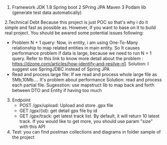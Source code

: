 1. Framework
  JDK 1.8
  Spring boot 2
  SPring JPA
  Maven 3
  Podam lib (generate test data automatically)
  
2.Technical Debt
  Because this project is just POC so that's why i do it simple and fast as possible as. However, if you want to base on it to   build real project. You should be awared some potential issues following:
  - Problem N + 1 query:
    Now, in entity, i am using One-To-Many relationship to map related entities in main entity. So It causes performance
    problem if data is large, because we need to run N + 1 query. Refer to this link to know more detail about the problem :
    https://dzone.com/articles/how-identify-and-resilve-n1.
    Solution: I suggest use SpringJDBC instead of Spring JPA
  - Read and process large file:
    If we read and process whole large file as 5Mb,10Mb.... It's problem about performance
    Solution: read and process each partial file.
    Sugesstion: use mapstruct lib to map back and forth between DTO and Entity if having too much
3. Endpoint
    - POST /gpx/upload: Upload and store .gpx file
    - GET /gpx/{id}: get detail gpx file by id
    - GET /gpx/track: get latest track list. By default, it will return 10 latest track. If you would like to get more, you           should use param "size" with this API
4. Test: you can find postman collections and diagrams in folder sample of the project
